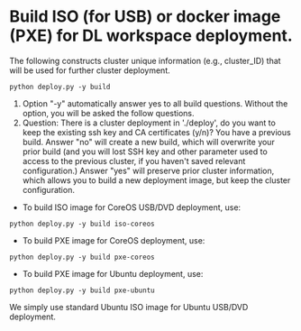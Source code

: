# Build ISO (for USB) or docker image (PXE) for DL workspace deployment.

The following constructs cluster unique information (e.g., cluster_ID) that will be used for further cluster deployment. 
```
python deploy.py -y build 
```

1. Option "-y" automatically answer yes to all build questions. Without the option, you will be asked the follow questions. 
2. Question: There is a cluster deployment in './deploy', do you want to keep the existing ssh key and CA certificates (y/n)?
  You have a previous build. Answer "no" will create a new build, which will overwrite your prior build (and you will lost SSH key and other parameter used to access to the previous cluster, if you haven't saved relevant configuration.)
  Answer "yes" will preserve prior cluster information, which allows you to build a new deployment image, but keep the cluster configuration. 

* To build ISO image for CoreOS USB/DVD deployment, use:
```
python deploy.py -y build iso-coreos
```

* To build PXE image for CoreOS deployment, use:
```
python deploy.py -y build pxe-coreos
```

* To build PXE image for Ubuntu deployment, use:
```
python deploy.py -y build pxe-ubuntu
```

We simply use standard Ubuntu ISO image for Ubuntu USB/DVD deployment. 